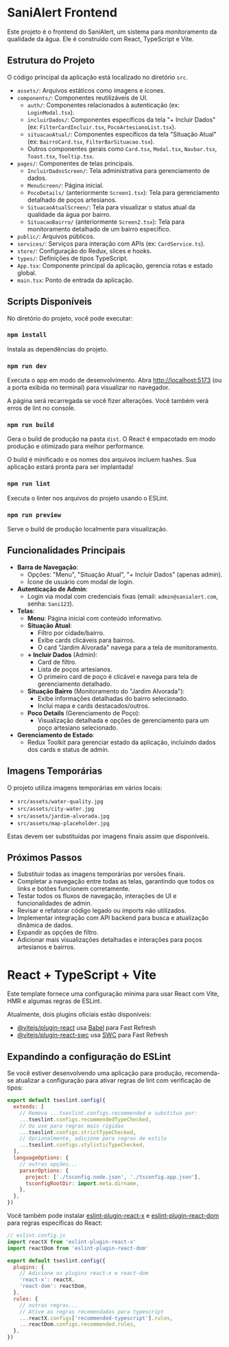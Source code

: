 # SaniAlert Frontend

Este projeto é o frontend do SaniAlert, um sistema para monitoramento da qualidade da água. Ele é construído com React, TypeScript e Vite.

## Estrutura do Projeto

O código principal da aplicação está localizado no diretório `src`.

-   `assets/`: Arquivos estáticos como imagens e ícones.
-   `components/`: Componentes reutilizáveis de UI.
    -   `auth/`: Componentes relacionados à autenticação (ex: `LoginModal.tsx`).
    -   `incluirDados/`: Componentes específicos da tela "+ Incluir Dados" (ex: `FilterCardIncluir.tsx`, `PocoArtesianoList.tsx`).
    -   `situacaoAtual/`: Componentes específicos da tela "Situação Atual" (ex: `BairroCard.tsx`, `FilterBarSituacao.tsx`).
    -   Outros componentes gerais como `Card.tsx`, `Modal.tsx`, `Navbar.tsx`, `Toast.tsx`, `Tooltip.tsx`.
-   `pages/`: Componentes de telas principais.
    -   `IncluirDadosScreen/`: Tela administrativa para gerenciamento de dados.
    -   `MenuScreen/`: Página inicial.
    -   `PocoDetails/` (anteriormente `Screen1.tsx`): Tela para gerenciamento detalhado de poços artesianos.
    -   `SituacaoAtualScreen/`: Tela para visualizar o status atual da qualidade da água por bairro.
    -   `SituacaoBairro/` (anteriormente `Screen2.tsx`): Tela para monitoramento detalhado de um bairro específico.
-   `public/`: Arquivos públicos.
-   `services/`: Serviços para interação com APIs (ex: `CardService.ts`).
-   `store/`: Configuração do Redux, slices e hooks.
-   `types/`: Definições de tipos TypeScript.
-   `App.tsx`: Componente principal da aplicação, gerencia rotas e estado global.
-   `main.tsx`: Ponto de entrada da aplicação.

## Scripts Disponíveis

No diretório do projeto, você pode executar:

### `npm install`

Instala as dependências do projeto.

### `npm run dev`

Executa o app em modo de desenvolvimento.
Abra [http://localhost:5173](http://localhost:5173) (ou a porta exibida no terminal) para visualizar no navegador.

A página será recarregada se você fizer alterações.
Você também verá erros de lint no console.

### `npm run build`

Gera o build de produção na pasta `dist`.
O React é empacotado em modo produção e otimizado para melhor performance.

O build é minificado e os nomes dos arquivos incluem hashes.
Sua aplicação estará pronta para ser implantada!

### `npm run lint`

Executa o linter nos arquivos do projeto usando o ESLint.

### `npm run preview`

Serve o build de produção localmente para visualização.

## Funcionalidades Principais

-   **Barra de Navegação**:
    -   Opções: "Menu", "Situação Atual", "+ Incluir Dados" (apenas admin).
    -   Ícone de usuário com modal de login.
-   **Autenticação de Admin**:
    -   Login via modal com credenciais fixas (email: `admin@sanialert.com`, senha: `Sani123`).
-   **Telas**:
    -   **Menu**: Página inicial com conteúdo informativo.
    -   **Situação Atual**:
        -   Filtro por cidade/bairro.
        -   Exibe cards clicáveis para bairros.
        -   O card "Jardim Alvorada" navega para a tela de monitoramento.
    -   **+ Incluir Dados** (Admin):
        -   Card de filtro.
        -   Lista de poços artesianos.
        -   O primeiro card de poço é clicável e navega para tela de gerenciamento detalhado.
    -   **Situação Bairro** (Monitoramento do "Jardim Alvorada"):
        -   Exibe informações detalhadas do bairro selecionado.
        -   Inclui mapa e cards destacados/outros.
    -   **Poco Details** (Gerenciamento de Poço):
        -   Visualização detalhada e opções de gerenciamento para um poço artesiano selecionado.
-   **Gerenciamento de Estado**:
    -   Redux Toolkit para gerenciar estado da aplicação, incluindo dados dos cards e status de admin.

## Imagens Temporárias

O projeto utiliza imagens temporárias em vários locais:
-   `src/assets/water-quality.jpg`
-   `src/assets/city-water.jpg`
-   `src/assets/jardim-alvorada.jpg`
-   `src/assets/map-placeholder.jpg`

Estas devem ser substituídas por imagens finais assim que disponíveis.

## Próximos Passos

-   Substituir todas as imagens temporárias por versões finais.
-   Completar a navegação entre todas as telas, garantindo que todos os links e botões funcionem corretamente.
-   Testar todos os fluxos de navegação, interações de UI e funcionalidades de admin.
-   Revisar e refatorar código legado ou imports não utilizados.
-   Implementar integração com API backend para busca e atualização dinâmica de dados.
-   Expandir as opções de filtro.
-   Adicionar mais visualizações detalhadas e interações para poços artesianos e bairros.

# React + TypeScript + Vite

Este template fornece uma configuração mínima para usar React com Vite, HMR e algumas regras de ESLint.

Atualmente, dois plugins oficiais estão disponíveis:

- [@vitejs/plugin-react](https://github.com/vitejs/vite-plugin-react/blob/main/packages/plugin-react) usa [Babel](https://babeljs.io/) para Fast Refresh
- [@vitejs/plugin-react-swc](https://github.com/vitejs/vite-plugin-react/blob/main/packages/plugin-react-swc) usa [SWC](https://swc.rs/) para Fast Refresh

## Expandindo a configuração do ESLint

Se você estiver desenvolvendo uma aplicação para produção, recomenda-se atualizar a configuração para ativar regras de lint com verificação de tipos:

```js
export default tseslint.config({
  extends: [
    // Remova ...tseslint.configs.recommended e substitua por:
    ...tseslint.configs.recommendedTypeChecked,
    // Ou use para regras mais rígidas
    ...tseslint.configs.strictTypeChecked,
    // Opcionalmente, adicione para regras de estilo
    ...tseslint.configs.stylisticTypeChecked,
  ],
  languageOptions: {
    // outras opções...
    parserOptions: {
      project: ['./tsconfig.node.json', './tsconfig.app.json'],
      tsconfigRootDir: import.meta.dirname,
    },
  },
})
```

Você também pode instalar [eslint-plugin-react-x](https://github.com/Rel1cx/eslint-react/tree/main/packages/plugins/eslint-plugin-react-x) e [eslint-plugin-react-dom](https://github.com/Rel1cx/eslint-react/tree/main/packages/plugins/eslint-plugin-react-dom) para regras específicas do React:

```js
// eslint.config.js
import reactX from 'eslint-plugin-react-x'
import reactDom from 'eslint-plugin-react-dom'

export default tseslint.config({
  plugins: {
    // Adicione os plugins react-x e react-dom
    'react-x': reactX,
    'react-dom': reactDom,
  },
  rules: {
    // outras regras...
    // Ative as regras recomendadas para typescript
    ...reactX.configs['recommended-typescript'].rules,
    ...reactDom.configs.recommended.rules,
  },
})
```
